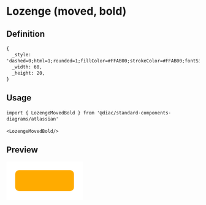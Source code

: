 # Lozenge (moved, bold)

## Definition

```
{
  _style: 'dashed=0;html=1;rounded=1;fillColor=#FFAB00;strokeColor=#FFAB00;fontSize=12;align=center;fontStyle=1;strokeWidth=2;fontColor=#42526E',
  _width: 60,
  _height: 20,
}
```

## Usage

```
import { LozengeMovedBold } from '@diac/standard-components-diagrams/atlassian'

<LozengeMovedBold/>
```

## Preview

<img src="./lozenge-moved-bold.png" width="200"/>
